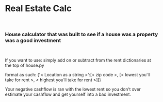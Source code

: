# Real Estate Calc
<br>
<h3>House calculator that was built to see if a house was a property was a good investment</h3>
<br>
<p> If you want to use: simply add on or subtract from the rent dictionaries at the top of house.py

format as such: 
    {'< Location as a string >':[< zip code >, [< lowest you'll take for rent >, < highest you'll take for rent >]]}

Your negative cashflow is ran with the lowest rent so you don't over estimate your cashflow and get yourself into a bad investment.
</p>
